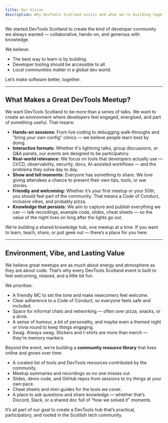 ```yaml
---
title: Our Vision
description: Why DevTools Scotland exists and what we're building together.
---
```


We started DevTools Scotland to create the kind of developer community we always wanted — collaborative, hands-on, and generous with knowledge.

We believe:

- The best way to learn is by building.
- Developer tooling should be accessible to all.
- Local communities matter in a global dev world.

Let’s make software better, together.

---

## What Makes a Great DevTools Meetup?

We want DevTools Scotland to be more than a series of talks. We want to create an environment where developers feel engaged, energised, and part of something useful. That means:

- **Hands-on sessions:** From live coding to debugging walk-throughs and "bring your own config" clinics — we believe people learn best by doing.
- **Interactive formats:** Whether it's lightning talks, group discussions, or Q&A panels, our events are designed to be participatory.
- **Real-world relevance:** We focus on tools that developers actually use — CI/CD, observability, security, docs, AI-assisted workflows — and the problems they solve day to day.
- **Show and tell moments:** Everyone has something to share. We love giving attendees a chance to present their own tips, tools, or war stories.
- **Friendly and welcoming:** Whether it’s your first meetup or your 50th, you should feel part of the community. That means a Code of Conduct, inclusive vibes, and probably pizza.
- **Knowledge that persists:** We aim to capture and publish everything we can — talk recordings, example code, slides, cheat sheets — so the value of the night lives on long after the lights go out.

We’re building a shared knowledge hub, one meetup at a time. If you want to learn, teach, share, or just geek out — there’s a place for you here.

---

## Environment, Vibe, and Lasting Value

We believe great meetups are as much about energy and atmosphere as they are about code. That’s why every DevTools Scotland event is built to feel welcoming, relaxed, and a little bit fun.

We prioritise:
- A friendly MC to set the tone and make newcomers feel welcome.
- Clear adherence to a Code of Conduct, so everyone feels safe and included.
- Space for informal chats and networking — often over pizza, snacks, or a drink.
- A sense of humour, a bit of personality, and maybe even a themed night or trivia round to keep things engaging.
- Swag. Always swag. Stickers and t-shirts are more than merch — they’re memory markers.

Beyond the event, we’re building a **community resource library** that lives online and grows over time:

- A curated list of tools and DevTools resources contributed by the community.
- Meetup summaries and recordings so no one misses out.
- Slides, demo code, and GitHub repos from sessions to try things at your own pace.
- Cheat sheets and mini-guides for the tools we cover.
- A place to ask questions and share knowledge — whether that’s Discord, Slack, or a shared doc full of “how we solved it” moments.

It’s all part of our goal to create a DevTools hub that’s practical, participatory, and rooted in the Scottish tech community.
